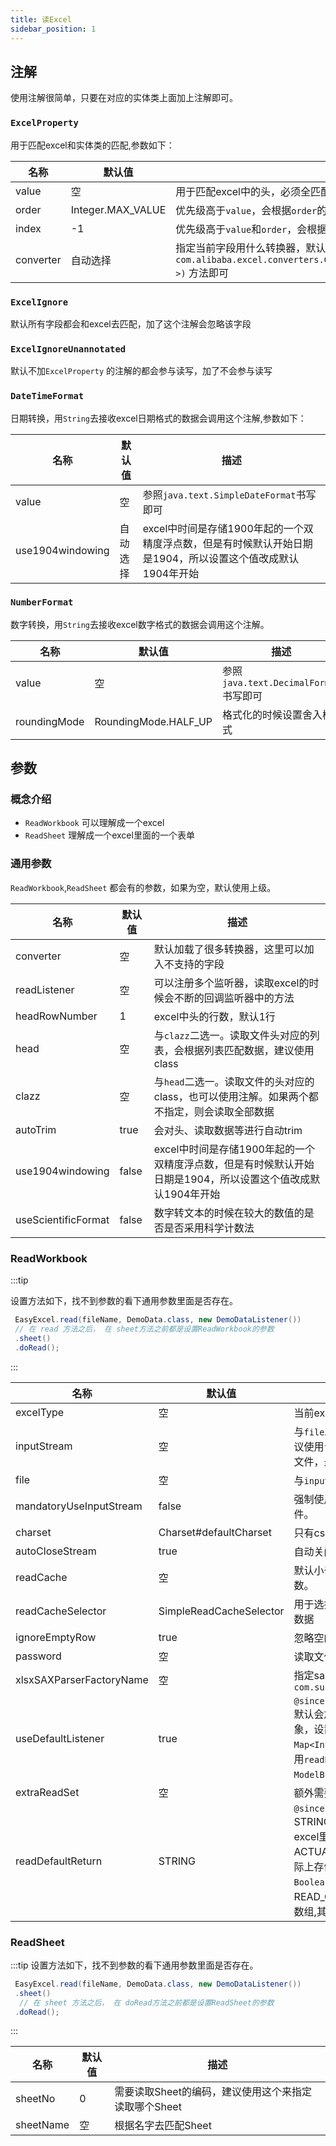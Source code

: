 ```yaml
---
title: 读Excel
sidebar_position: 1
---
```


## 注解

使用注解很简单，只要在对应的实体类上面加上注解即可。

### `ExcelProperty`

用于匹配excel和实体类的匹配,参数如下：

| 名称                  | 默认值               | 描述                                                                                                                                                  |
|---------------------|-------------------|-----------------------------------------------------------------------------------------------------------------------------------------------------|
| value           | 空                 | 用于匹配excel中的头，必须全匹配,如果有多行头，会匹配最后一行头                                                                                                                  |
| order           | Integer.MAX_VALUE | 优先级高于`value`，会根据`order`的顺序来匹配实体和excel中数据的顺序                                                                                                         |
| index           | &#45;1            | 优先级高于`value`和`order`，会根据`index`直接指定到excel中具体的哪一列                                                                                                    |
| converter           | 自动选择              | 指定当前字段用什么转换器，默认会自动选择。读的情况下只要实现`com.alibaba.excel.converters.Converter#convertToJavaData(com.alibaba.excel.converters.ReadConverterContext<?>)` 方法即可 |

### `ExcelIgnore`

默认所有字段都会和excel去匹配，加了这个注解会忽略该字段

### `ExcelIgnoreUnannotated`

默认不加`ExcelProperty` 的注解的都会参与读写，加了不会参与读写

### `DateTimeFormat`

日期转换，用`String`去接收excel日期格式的数据会调用这个注解,参数如下：

| 名称                  | 默认值  | 描述                                                             |
|---------------------|------|----------------------------------------------------------------|
| value           | 空    | 参照`java.text.SimpleDateFormat`书写即可                             |
| use1904windowing           | 自动选择 | excel中时间是存储1900年起的一个双精度浮点数，但是有时候默认开始日期是1904，所以设置这个值改成默认1904年开始 |

### `NumberFormat`

数字转换，用`String`去接收excel数字格式的数据会调用这个注解。

| 名称                  | 默认值  | 描述                          |
|---------------------|------|-----------------------------|
| value           | 空    | 参照`java.text.DecimalFormat`书写即可 |
| roundingMode           | RoundingMode.HALF_UP | 格式化的时候设置舍入模式                    |

## 参数

### 概念介绍

* `ReadWorkbook` 可以理解成一个excel
* `ReadSheet` 理解成一个excel里面的一个表单

### 通用参数

`ReadWorkbook`,`ReadSheet` 都会有的参数，如果为空，默认使用上级。

| 名称                  | 默认值   | 描述                                                       |
|---------------------|-------|----------------------------------------------------------|
| converter           | 空     | 默认加载了很多转换器，这里可以加入不支持的字段                                  |
| readListener           | 空     | 可以注册多个监听器，读取excel的时候会不断的回调监听器中的方法                        |
| headRowNumber           | 1     | excel中头的行数，默认1行                                          |
| head           | 空     | 与`clazz`二选一。读取文件头对应的列表，会根据列表匹配数据，建议使用class               |
| clazz           | 空     | 与`head`二选一。读取文件的头对应的class，也可以使用注解。如果两个都不指定，则会读取全部数据      |
| autoTrim           | true  | 会对头、读取数据等进行自动trim                                        |
| use1904windowing           | false | excel中时间是存储1900年起的一个双精度浮点数，但是有时候默认开始日期是1904，所以设置这个值改成默认1904年开始 |
| useScientificFormat           | false | 数字转文本的时候在较大的数值的是否是否采用科学计数法                               |

### ReadWorkbook

:::tip

设置方法如下，找不到参数的看下通用参数里面是否存在。

```java 
 EasyExcel.read(fileName, DemoData.class, new DemoDataListener())
 // 在 read 方法之后， 在 sheet方法之前都是设置ReadWorkbook的参数
 .sheet()
 .doRead();
```

:::

| 名称                  | 默认值                                                     | 描述                                                                                                                                                                                                                                                                                    |
|---------------------|---------------------------------------------------------|---------------------------------------------------------------------------------------------------------------------------------------------------------------------------------------------------------------------------------------------------------------------------------------|
| excelType           | 空                                                       | 当前excel的类型,支持XLS、XLSX、CSV                                                                                                                                                                                                                                                             |
| inputStream           | 空                                                       | 与`file`二选一。读取文件的流，如果接收到的是流就只用，不用流建议使用`file`参数。因为使用了`inputStream` easyexcel会帮忙创建临时文件，最终还是`file`                                                                                                                                                                                        |
| file           | 空                                                       | 与`inputStream`二选一。读取文件的文件。                                                                                                                                                                                                                                                            |
| mandatoryUseInputStream           | false                                                   | 强制使用  `inputStream` 来创建对象，性能会变差，但是不会创建临文件。                                                                                                                                                                                                                                            |
| charset           | Charset#defaultCharset                 | 只有csv文件有用，读取文件的时候使用的编码                                                                                                                                                                                                                                                                |
| autoCloseStream           | true                                                    | 自动关闭读取的流。                                                                                                                                                                                                                                                                             |
| readCache           | 空                                                       | 默认小于5M用 内存，超过5M会使用 `EhCache`,这里不建议使用这个参数。                                                                                                                                                                                                                                             |
| readCacheSelector           | SimpleReadCacheSelector | 用于选择什么时候用内存去存储临时数据，什么时候用磁盘存储临时数据                                                                                                                                                                                                                                                      |
| ignoreEmptyRow           | true                                                    | 忽略空的行                                                                                                                                                                                                                                                                                 |
| password           | 空                                                       | 读取文件的密码                                                                                                                                                                                                                                                                               |
| xlsxSAXParserFactoryName           | 空                                                       | 指定sax读取使用的class的名称，例如：`com.sun.org.apache.xerces.internal.jaxp.SAXParserFactoryImpl`                                                                                                                                                                                                  |
| useDefaultListener           | true                                                    | `@since 2.1.4` <br/>默认会加入`ModelBuildEventListener` 来帮忙转换成传入`class`的对象，设置成`false`后将不会协助转换对象，自定义的监听器会接收到`Map<Integer,CellData>`对象，如果还想继续接听到`class`对象，请调用`readListener`方法，加入自定义的`beforeListener`、 `ModelBuildEventListener`、 自定义的`afterListener`即可。                                           |
| extraReadSet           | 空                                                       | 额外需要读取内容的set，默认不读取这些数据                                                                                                                                                                                                                                                                |
| readDefaultReturn           | STRING                                                       | `@since 3.2.0`<br/>STRING:会返回一个Map<Integer,String>的数组，返回值就是你在excel里面不点击单元格看到的内容<br/>   ACTUAL_DATA：会返回一个Map<Integer,Object>的数组，返回实际上存储的数据，会帮自动转换类型，Object类型为`BigDecimal`、`Boolean`、`String`、`LocalDateTime`、null，中的一个，<br/>READ_CELL_DATA: 会返回一个Map<Integer,ReadCellData<?>>的数组,其中`?`类型参照ACTUAL_DATA的 |

### ReadSheet

:::tip
设置方法如下，找不到参数的看下通用参数里面是否存在。

```java 
 EasyExcel.read(fileName, DemoData.class, new DemoDataListener())
 .sheet()
  // 在 sheet 方法之后， 在 doRead方法之前都是设置ReadSheet的参数
 .doRead();
```

:::

| 名称                  | 默认值 | 描述                                  |
|---------------------|-----|-------------------------------------|
| sheetNo           | 0   | 需要读取Sheet的编码，建议使用这个来指定读取哪个Sheet            |
| sheetName           | 空   | 根据名字去匹配Sheet                     |